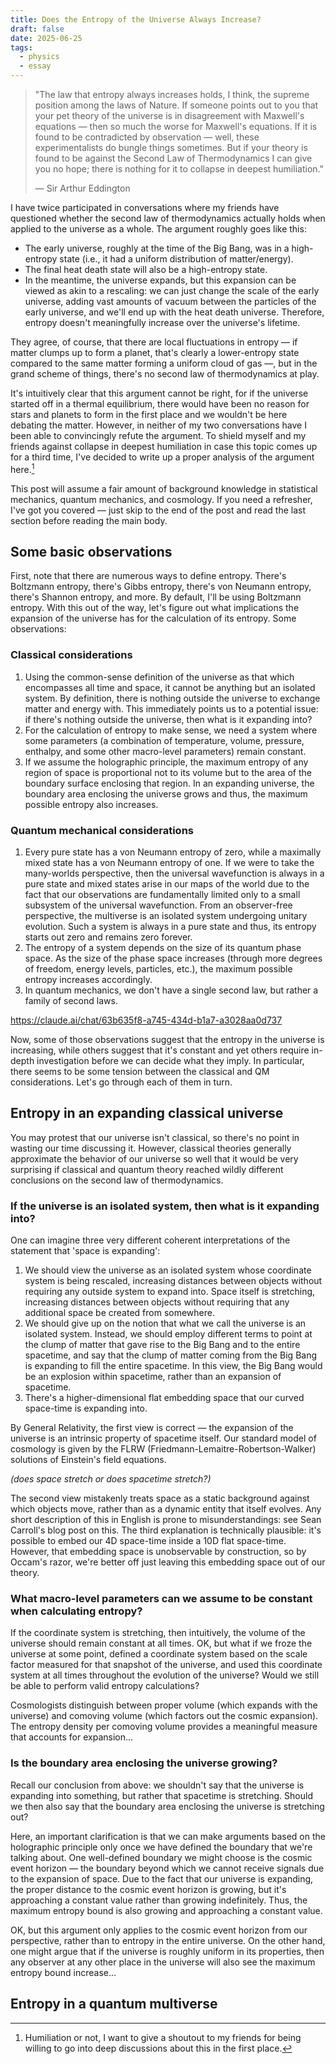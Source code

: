```yaml
---
title: Does the Entropy of the Universe Always Increase?
draft: false
date: 2025-06-25
tags:
  - physics
  - essay
---
```


> "The law that entropy always increases holds, I think, the supreme position among the laws of Nature. If someone points out to you that your pet theory of the universe is in disagreement with Maxwell's equations — then so much the worse for Maxwell's equations. If it is found to be contradicted by observation — well, these experimentalists do bungle things sometimes. But if your theory is found to be against the Second Law of Thermodynamics I can give you no hope; there is nothing for it to collapse in deepest humiliation."
>
> — Sir Arthur Eddington

I have twice participated in conversations where my friends have questioned whether the second law of thermodynamics actually holds when applied to the universe as a whole. The argument roughly goes like this:

- The early universe, roughly at the time of the Big Bang, was in a high-entropy state (i.e., it had a uniform distribution of matter/energy).
- The final heat death state will also be a high-entropy state.
- In the meantime, the universe expands, but this expansion can be viewed as akin to a rescaling: we can just change the scale of the early universe, adding vast amounts of vacuum between the particles of the early universe, and we'll end up with the heat death universe. Therefore, entropy doesn't meaningfully increase over the universe's lifetime.

They agree, of course, that there are local fluctuations in entropy — if matter clumps up to form a planet, that's clearly a lower-entropy state compared to the same matter forming a uniform cloud of gas —, but in the grand scheme of things, there's no second law of thermodynamics at play.

It's intuitively clear that this argument cannot be right, for if the universe started off in a thermal equilibrium, there would have been no reason for stars and planets to form in the first place and we wouldn't be here debating the matter. However, in neither of my two conversations have I been able to convincingly refute the argument. To shield myself and my friends against collapse in deepest humiliation in case this topic comes up for a third time, I've decided to write up a proper analysis of the argument here.[^1]

This post will assume a fair amount of background knowledge in statistical mechanics, quantum mechanics, and cosmology. If you need a refresher, I've got you covered — just skip to the end of the post and read the last section before reading the main body.

## Some basic observations

First, note that there are numerous ways to define entropy. There's Boltzmann entropy, there's Gibbs entropy, there's von Neumann entropy, there's Shannon entropy, and more. By default, I'll be using Boltzmann entropy. With this out of the way, let's figure out what implications the expansion of the universe has for the calculation of its entropy. Some observations:

### Classical considerations

1. Using the common-sense definition of the universe as that which encompasses all time and space, it cannot be anything but an isolated system. By definition, there is nothing outside the universe to exchange matter and energy with. This immediately points us to a potential issue: if there's nothing outside the universe, then what is it expanding into?
2. For the calculation of entropy to make sense, we need a system where some parameters (a combination of temperature, volume, pressure, enthalpy, and some other macro-level parameters) remain constant.
3. If we assume the holographic principle, the maximum entropy of any region of space is proportional not to its volume but to the area of the boundary surface enclosing that region. In an expanding universe, the boundary area enclosing the universe grows and thus, the maximum possible entropy also increases.

### Quantum mechanical considerations

1. Every pure state has a von Neumann entropy of zero, while a maximally mixed state has a von Neumann entropy of one. If we were to take the many-worlds perspective, then the universal wavefunction is always in a pure state and mixed states arise in our maps of the world due to the fact that our observations are fundamentally limited only to a small subsystem of the universal wavefunction. From an observer-free perspective, the multiverse is an isolated system undergoing unitary evolution. Such a system is always in a pure state and thus, its entropy starts out zero and remains zero forever.
2. The entropy of a system depends on the size of its quantum phase space. As the size of the phase space increases (through more degrees of freedom, energy levels, particles, etc.), the maximum possible entropy increases accordingly.
3. In quantum mechanics, we don't have a single second law, but rather a family of second laws.

https://claude.ai/chat/63b635f8-a745-434d-b1a7-a3028aa0d737

Now, some of those observations suggest that the entropy in the universe is increasing, while others suggest that it's constant and yet others require in-depth investigation before we can decide what they imply. In particular, there seems to be some tension between the classical and QM considerations. Let's go through each of them in turn.

## Entropy in an expanding classical universe

You may protest that our universe isn't classical, so there's no point in wasting our time discussing it. However, classical theories generally approximate the behavior of our universe so well that it would be very surprising if classical and quantum theory reached wildly different conclusions on the second law of thermodynamics.

### If the universe is an isolated system, then what is it expanding into? 

One can imagine three very different coherent interpretations of the statement that 'space is expanding':

1. We should view the universe as an isolated system whose coordinate system is being rescaled, increasing distances between objects without requiring any outside system to expand into. Space itself is stretching, increasing distances between objects without requiring that any additional space be created from somewhere.
2. We should give up on the notion that what we call the universe is an isolated system. Instead, we should employ different terms to point at the clump of matter that gave rise to the Big Bang and to the entire spacetime, and say that the clump of matter coming from the Big Bang is expanding to fill the entire spacetime. In this view, the Big Bang would be an explosion within spacetime, rather than an expansion of spacetime.
3. There's a higher-dimensional flat embedding space that our curved space-time is expanding into.

By General Relativity, the first view is correct — the expansion of the universe is an intrinsic property of spacetime itself. Our standard model of cosmology is given by the FLRW (Friedmann-Lemaitre-Robertson-Walker) solutions of Einstein's field equations.

*(does space stretch or does spacetime stretch?)*

The second view mistakenly treats space as a static background against which objects move, rather than as a dynamic entity that itself evolves. Any short description of this in English is prone to misunderstandings: see Sean Carroll's blog post on this. The third explanation is technically plausible: it's possible to embed our 4D space-time inside a 10D flat space-time. However, that embedding space is unobservable by construction, so by Occam's razor, we're better off just leaving this embedding space out of our theory.

### What macro-level parameters can we assume to be constant when calculating entropy? 

If the coordinate system is stretching, then intuitively, the volume of the universe should remain constant at all times. OK, but what if we froze the universe at some point, defined a coordinate system based on the scale factor measured for that snapshot of the universe, and used this coordinate system at all times throughout the evolution of the universe? Would we still be able to perform valid entropy calculations?

Cosmologists distinguish between proper volume (which expands with the universe) and comoving volume (which factors out the cosmic expansion). The entropy density per comoving volume provides a meaningful measure that accounts for expansion...

### Is the boundary area enclosing the universe growing? 

Recall our conclusion from above: we shouldn't say that the universe is expanding into something, but rather that spacetime is stretching. Should we then also say that the boundary area enclosing the universe is stretching out?

Here, an important clarification is that we can make arguments based on the holographic principle only once we have defined the boundary that we're talking about. One well-defined boundary we might choose is the cosmic event horizon — the boundary beyond which we cannot receive signals due to the expansion of space. Due to the fact that our universe is expanding, the proper distance to the cosmic event horizon is growing, but it's approaching a constant value rather than growing indefinitely. Thus, the maximum entropy bound is also growing and approaching a constant value.

OK, but this argument only applies to the cosmic event horizon from our perspective, rather than to entropy in the entire universe. On the other hand, one might argue that if the universe is roughly uniform in its properties, then any observer at any other place in the universe will also see the maximum entropy bound increase...

## Entropy in a quantum multiverse

[^1]: Humiliation or not, I want to give a shoutout to my friends for being willing to go into deep discussions about this in the first place.

[^2]: This is not to be confused with the particle horizon, which defines the observable universe. The cosmic event horizon doesn't define the observable universe, but rather the boundary beyond which events will never be observable to us in the future due to cosmic expansion